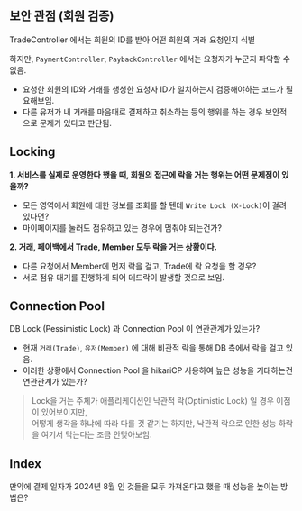 
## 보안 관점 (회원 검증)

TradeController 에서는 회원의 ID를 받아 어떤 회원의 거래 요청인지 식별

하지만, `PaymentController`, `PaybackController` 에서는 요청자가 누군지 파악할 수 없음.

- 요청한 회원의 ID와 거래를 생성한 요청자 ID가 일치하는지 검증해야하는 코드가 필요해보임.
- 다른 유저가 내 거래를 마음대로 결제하고 취소하는 등의 행위를 하는 경우 보안적으로 문제가 있다고 판단됨.


## Locking 

**1. 서비스를 실제로 운영한다 했을 때, 회원의 접근에 락을 거는 행위는 어떤 문제점이 있을까?**

- 모든 영역에서 회원에 대한 정보를 조회를 할 텐데 `Write Lock (X-Lock)`이 걸려 있다면?
- 마이페이지를 눌러도 점유하고 있는 경우에 멈춰야 되는건가?

**2. 거래, 페이백에서 Trade, Member 모두 락을 거는 상황이다.**

- 다른 요청에서 Member에 먼저 락을 걸고, Trade에 락 요청을 할 경우?
- 서로 점유 대기를 진행하게 되어 데드락이 발생할 것으로 보임.



## Connection Pool

DB Lock (Pessimistic Lock) 과 Connection Pool 이 연관관계가 있는가?

- 현재 `거래(Trade)`, `유저(Member)` 에 대해 비관적 락을 통해 DB 측에서 락을 걸고 있음.
- 이러한 상황에서 Connection Pool 을 hikariCP 사용하여 높은 성능을 기대하는건 연관관계가 있는가?

> Lock을 거는 주체가 애플리케이션인 낙관적 락(Optimistic Lock) 일 경우 이점이 있어보이지만,  
> 어떻게 생각을 하냐에 따라 다를 것 같기는 하지만, 낙관적 락으로 인한 성능 하락을 여기서 막는다는 조금 안맞아보임.


## Index

만약에 결제 일자가 2024년 8월 인 것들을 모두 가져온다고 했을 때 성능을 높이는 방법은?
